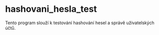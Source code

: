 # hashovani_hesla_test
Tento program slouží k testování hashování hesel a správě uživatelských účtů.
